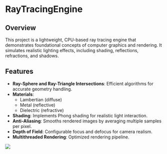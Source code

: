 # RayTracingEngine

## Overview
This project is a lightweight, CPU-based ray tracing engine that demonstrates foundational concepts of computer graphics and rendering. It simulates realistic lighting effects, including shading, reflections, refractions, and shadows.

## Features
- **Ray-Sphere and Ray-Triangle Intersections**: Efficient algorithms for accurate geometry handling.
- **Materials**:
  - Lambertian (diffuse)
  - Metal (reflective)
  - Dielectric (refractive)
- **Shading**: Implements Phong shading for realistic light interaction.
- **Anti-Aliasing**: Smooths rendered images by averaging multiple samples per pixel.
- **Depth of Field**: Configurable focus and defocus for camera realism.
- **Multithreaded Rendering**: Optimized rendering pipeline.

![](https://github.com/lukekwon98/RayTracingEngine/blob/main/image.ppm?raw=true)
